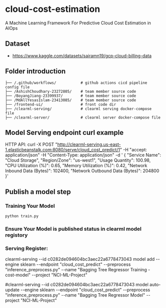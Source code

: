 <!--
 * @Author: Bryan x23399937@student.ncirl.ie
 * @Date: 2025-06-20 19:06:26
 * @LastEditors: Bryan x23399937@student.ncirl.ie
 * @LastEditTime: 2025-07-17 21:14:01
 * @FilePath: /cloud-cost-estimation/README.md
 * @Description: 
 * 
 * Copyright (c) 2025 by Bryan Jiang, All Rights Reserved. 
-->
# cloud-cost-estimation
A Machine Learning Framework For Predictive Cloud Cost Estimation in AIOps

## Dataset
- https://www.kaggle.com/datasets/sairamn19/gcp-cloud-billing-data


## Folder introduction
```
├── /.github/workflows/           # github actions cicd pipeline config file
├── /AshishChoudhary-23272805/    # team member source code
├── /BoyangJiang-23399937/        # team member source code
├── /MdAllYesasIslam-23413085/    # team member source code
├── /frontend-ui/                 # front code dir
├── /clearml-serving/             # clearml serving docker-compose file
├── /clearml-server/              # clearml server docker-compose file
```

## Model Serving endpoint curl example

HTTP API:
curl -X POST "http://clearml-serving.us-east-1.elasticbeanstalk.com:8080/serve/cloud_cost_predict/1" -H "accept: application/json" -H "Content-Type: application/json" -d '
{
  "Service Name": "Cloud Storage",
  "Region/Zone": "us-west1",
  "Usage Quantity": 100.98,
  "CPU Utilization (%)": 0.65,
  "Memory Utilization (%)": 0.42,
  "Network Inbound Data (Bytes)": 102400,
  "Network Outbound Data (Bytes)": 204800
}'

## Publish a model step
### Training Your Model
```bash
python train.py
```

### Ensure Your Model is published status in clearml model registory

### Serving Register:

clearml-serving --id c0282de094604bc3aec22a6778473043 model add --engine sklearn --endpoint "cloud_cost_predict" --preprocess "inference_preprocess.py" --name "Bagging Tree Regressor Training - cost-model" --project "NCI-ML-Project"

#clearml-serving --id c0282de094604bc3aec22a6778473043 model auto-update --engine sklearn --endpoint "cloud_cost_predict" --preprocess "inference_preprocess.py" --name "Bagging Tree Regressor Model" --project "NCI-ML-Project"